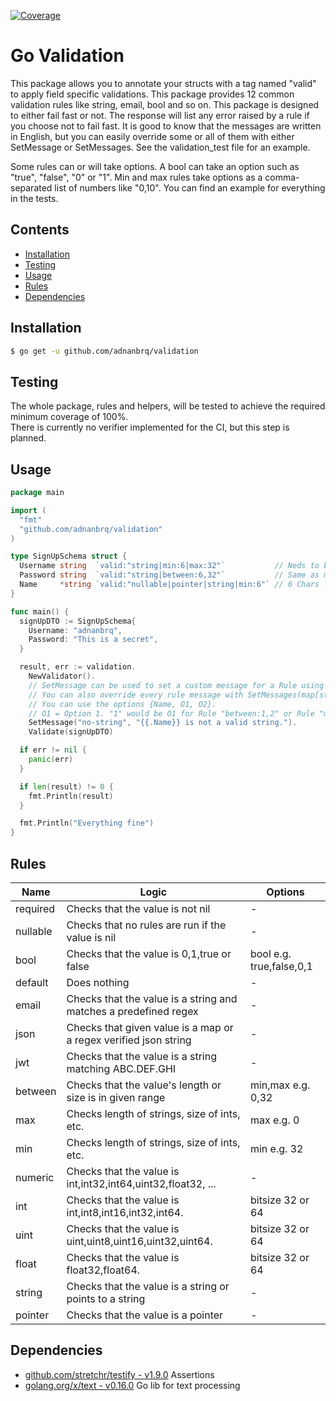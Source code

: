 [![Coverage](https://img.shields.io/badge/Coverage-100.0%-brightgreen)](./coverage.out)

# Go Validation

This package allows you to annotate your structs with a tag named "valid" to apply field specific validations. This
package provides 12 common validation rules like string, email, bool and so on. This package is designed to either fail
fast or not. The response will list any error raised by a rule if you choose not to fail fast. It is good to know that
the messages are written in English, but you can easily override some or all of them with either SetMessage or
SetMessages. See the validation_test file for an example.

Some rules can or will take options. A bool can take an option such as "true", "false", "0" or "1".
Min and max rules take options as a comma-separated list of numbers like "0,10". You can find an example for everything
in the tests.

## Contents

- [Installation](#installation)
- [Testing](#testing)
- [Usage](#usage)
- [Rules](#rules)
- [Dependencies](#dependencies)

## Installation

```sh
$ go get -u github.com/adnanbrq/validation
```

## Testing

The whole package, rules and helpers, will be tested to achieve the required minimum coverage of 100%.\
There is currently no verifier implemented for the CI, but this step is planned.

## Usage

```go
package main

import (
  "fmt"
  "github.com/adnanbrq/validation"
)

type SignUpSchema struct {
  Username string  `valid:"string|min:6|max:32"`           // Neds to be a string
  Password string  `valid:"string|between:6,32"`           // Same as min:6|max:32
  Name     *string `valid:"nullable|pointer|string|min:6"` // 6 Chars long if present
}

func main() {
  signUpDTO := SignUpSchema{
    Username: "adnanbrq",
    Password: "This is a secret",
  }

  result, err := validation.
    NewValidator().
    // SetMessage can be used to set a custom message for a Rule using templates
    // You can also override every rule message with SetMessages(map[string]string{})
    // You can use the options {Name, O1, O2}.
    // O1 = Option 1. "1" would be O1 for Rule "between:1,2" or Rule "min:1"
    SetMessage("no-string", "{{.Name}} is not a valid string.").
    Validate(signUpDTO)

  if err != nil {
    panic(err)
  }

  if len(result) != 0 {
    fmt.Println(result)
  }

  fmt.Println("Everything fine")
}
```

## Rules

| Name     | Logic                                                            | Options                  |
| -------- | ---------------------------------------------------------------- | ------------------------ |
| required | Checks that the value is not nil                                 | -                        |
| nullable | Checks that no rules are run if the value is nil                 | -                        |
| bool     | Checks that the value is 0,1,true or false                       | bool e.g. true,false,0,1 |
| default  | Does nothing                                                     | -                        |
| email    | Checks that the value is a string and matches a predefined regex | -                        |
| json     | Checks that given value is a map or a regex verified json string | -                        |
| jwt      | Checks that the value is a string matching ABC.DEF.GHI           | -                        |
| between  | Checks that the value's length or size is in given range         | min,max e.g. 0,32        |
| max      | Checks length of strings, size of ints, etc.                     | max e.g. 0               |
| min      | Checks length of strings, size of ints, etc.                     | min e.g. 32              |
| numeric  | Checks that the value is int,int32,int64,uint32,float32, ...     | -                        |
| int      | Checks that the value is int,int8,int16,int32,int64.             | bitsize 32 or 64         |
| uint     | Checks that the value is uint,uint8,uint16,uint32,uint64.        | bitsize 32 or 64         |
| float    | Checks that the value is float32,float64.                        | bitsize 32 or 64         |
| string   | Checks that the value is a string or points to a string          | -                        |
| pointer  | Checks that the value is a pointer                               | -                        |

## Dependencies

- [github.com/stretchr/testify - v1.9.0](https://github.com/stretchr/testify)
  Assertions
- [golang.org/x/text - v0.16.0](https://golang.org/x/text) Go lib for text processing
